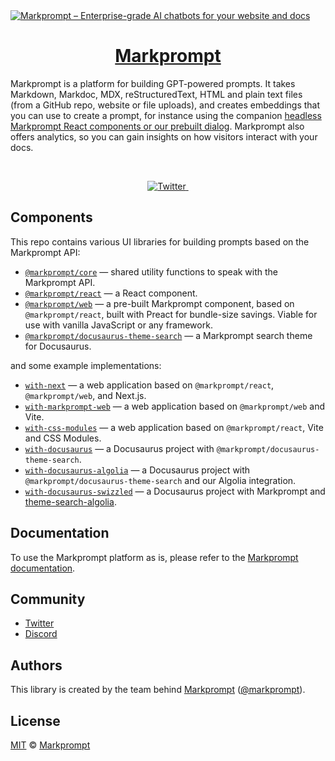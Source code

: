 <a href="https://markprompt.com">
  <img alt="Markprompt – Enterprise-grade AI chatbots for your website and docs" src="https://raw.githubusercontent.com/motifland/markprompt/main/public/static/cover.png">
  <h1 align="center">Markprompt</h1>
</a>

Markprompt is a platform for building GPT-powered prompts. It takes Markdown,
Markdoc, MDX, reStructuredText, HTML and plain text files (from a GitHub repo,
website or file uploads), and creates embeddings that you can use to create a
prompt, for instance using the companion
[headless Markprompt React components or our prebuilt dialog](https://markprompt.com/docs#components).
Markprompt also offers analytics, so you can gain insights on how visitors
interact with your docs.

<br />

<p align="center">
  <a href="https://twitter.com/markprompt">
    <img src="https://img.shields.io/twitter/follow/markprompt?style=flat&label=%40markprompt&logo=twitter&color=0bf&logoColor=fff" alt="Twitter" />
  </a>
  <a aria-label="License" href="https://github.com/motifland/markprompt-js/blob/main/LICENSE">
    <img alt="" src="https://badgen.net/npm/license/markprompt">
  </a>
</p>

## Components

This repo contains various UI libraries for building prompts based on the
Markprompt API:

- [`@markprompt/core`](packages/core#readme) — shared utility functions to speak
  with the Markprompt API.
- [`@markprompt/react`](packages/react#readme) — a React component.
- [`@markprompt/web`](packages/web#readme) — a pre-built Markprompt component,
  based on `@markprompt/react`, built with Preact for bundle-size savings.
  Viable for use with vanilla JavaScript or any framework.
- [`@markprompt/docusaurus-theme-search`](packages/docusaurus-theme-search#readme)
  — a Markprompt search theme for Docusaurus.

and some example implementations:

- [`with-next`](examples/with-next#readme) — a web application based on
  `@markprompt/react`, `@markprompt/web`, and Next.js.
- [`with-markprompt-web`](examples/with-markprompt-web#readme) — a web
  application based on `@markprompt/web` and Vite.
- [`with-css-modules`](examples/with-css-modules#readme) — a web application
  based on `@markprompt/react`, Vite and CSS Modules.
- [`with-docusaurus`](examples/with-docusaurus#readme) — a Docusaurus project
  with `@markprompt/docusaurus-theme-search`.
- [`with-docusaurus-algolia`](examples/with-docusaurus-algolia#readme) — a
  Docusaurus project with `@markprompt/docusaurus-theme-search` and our Algolia
  integration.
- [`with-docusaurus-swizzled`](examples/with-docusaurus-swizzled#readme) — a
  Docusaurus project with Markprompt and
  [theme-search-algolia](https://docusaurus.io/docs/api/themes/@docusaurus/theme-search-algolia).

## Documentation

To use the Markprompt platform as is, please refer to the
[Markprompt documentation](https://markprompt.com/docs).

## Community

- [Twitter](https://twitter.com/markprompt)
- [Discord](https://discord.gg/MBMh4apz6X)

## Authors

This library is created by the team behind [Markprompt](https://markprompt.com)
([@markprompt](https://twitter.com/markprompt)).

## License

[MIT](./LICENSE) © [Markprompt](https://markprompt.com)

